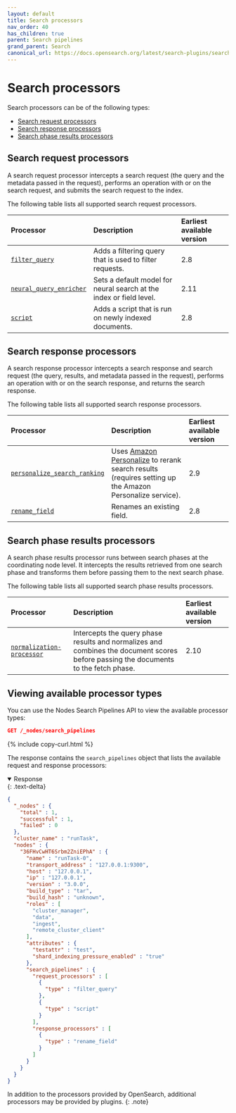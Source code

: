 ```yaml
---
layout: default
title: Search processors
nav_order: 40
has_children: true
parent: Search pipelines
grand_parent: Search
canonical_url: https://docs.opensearch.org/latest/search-plugins/search-pipelines/search-processors/
---
```


# Search processors

Search processors can be of the following types:

- [Search request processors](#search-request-processors)
- [Search response processors](#search-response-processors)
- [Search phase results processors](#search-phase-results-processors)

## Search request processors

A search request processor intercepts a search request (the query and the metadata passed in the request), performs an operation with or on the search request, and submits the search request to the index.

The following table lists all supported search request processors.

Processor | Description | Earliest available version
:--- | :--- | :---
[`filter_query`]({{site.url}}{{site.baseurl}}/search-plugins/search-pipelines/filter-query-processor/) | Adds a filtering query that is used to filter requests. | 2.8
[`neural_query_enricher`]({{site.url}}{{site.baseurl}}/search-plugins/search-pipelines/neural-query-enricher/) | Sets a default model for neural search at the index or field level. | 2.11
[`script`]({{site.url}}{{site.baseurl}}/search-plugins/search-pipelines/script-processor/) | Adds a script that is run on newly indexed documents. | 2.8

## Search response processors

A search response processor intercepts a search response and search request (the query, results, and metadata passed in the request), performs an operation with or on the search response, and returns the search response.

The following table lists all supported search response processors.

Processor | Description | Earliest available version
:--- | :--- | :---
[`personalize_search_ranking`]({{site.url}}{{site.baseurl}}/search-plugins/search-pipelines/personalize-search-ranking/) | Uses [Amazon Personalize](https://aws.amazon.com/personalize/) to rerank search results (requires setting up the Amazon Personalize service). | 2.9
[`rename_field`]({{site.url}}{{site.baseurl}}/search-plugins/search-pipelines/rename-field-processor/)| Renames an existing field. | 2.8

## Search phase results processors

A search phase results processor runs between search phases at the coordinating node level. It intercepts the results retrieved from one search phase and transforms them before passing them to the next search phase.

The following table lists all supported search phase results processors.

Processor | Description | Earliest available version
:--- | :--- | :---
[`normalization-processor`]({{site.url}}{{site.baseurl}}/search-plugins/search-pipelines/normalization-processor/) | Intercepts the query phase results and normalizes and combines the document scores before passing the documents to the fetch phase. | 2.10

## Viewing available processor types

You can use the Nodes Search Pipelines API to view the available processor types:

```json
GET /_nodes/search_pipelines
```
{% include copy-curl.html %}

The response contains the `search_pipelines` object that lists the available request and response processors:

<details open markdown="block">
  <summary>
    Response
  </summary>
  {: .text-delta}

```json
{
  "_nodes" : {
    "total" : 1,
    "successful" : 1,
    "failed" : 0
  },
  "cluster_name" : "runTask",
  "nodes" : {
    "36FHvCwHT6Srbm2ZniEPhA" : {
      "name" : "runTask-0",
      "transport_address" : "127.0.0.1:9300",
      "host" : "127.0.0.1",
      "ip" : "127.0.0.1",
      "version" : "3.0.0",
      "build_type" : "tar",
      "build_hash" : "unknown",
      "roles" : [
        "cluster_manager",
        "data",
        "ingest",
        "remote_cluster_client"
      ],
      "attributes" : {
        "testattr" : "test",
        "shard_indexing_pressure_enabled" : "true"
      },
      "search_pipelines" : {
        "request_processors" : [
          {
            "type" : "filter_query"
          },
          {
            "type" : "script"
          }
        ],
        "response_processors" : [
          {
            "type" : "rename_field"
          }
        ]
      }
    }
  }
}
```
</details>

In addition to the processors provided by OpenSearch, additional processors may be provided by plugins.
{: .note}
